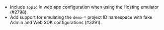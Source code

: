 - Include `appId` in web app configuration when using the Hosting emulator (#2798).
- Add support for emulating the `demo-*` project ID namespace with fake Admin and Web SDK configurations (#3291).
